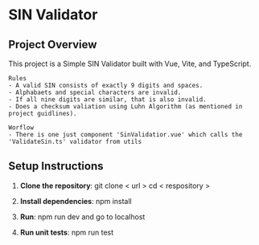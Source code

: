 # SIN Validator

## Project Overview

This project is a Simple SIN Validator built with Vue, Vite, and TypeScript.

    Rules
    - A valid SIN consists of exactly 9 digits and spaces.
    - Alphabaets and special characters are invalid.
    - If all nine digits are similar, that is also invalid.
    - Does a checksum valiation using Luhn Algorithm (as mentioned in project guidlines).

    Worflow
    - There is one just component 'SinValidatior.vue' which calls the 'ValidateSin.ts' validator from utils

## Setup Instructions

1. **Clone the repository**:
   git clone < url >
   cd < respository >

2. **Install dependencies**:
    npm install

3. **Run**:
    npm run dev and go to localhost

4. **Run unit tests**:
    npm run test



